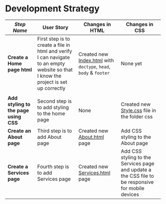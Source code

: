 # Development Strategy



| _Step Name_ | User Story | Changes in HTML | Changes in CSS |
| --- | --- | --- | --- |
| __Create a Home page html__ | First step is to create a file in html and verify I can navigate to an empty website so that I know the project is set up correctly | Created new [Index.html](index.html) with `doctype`, `head`, `body` & `footer`| None yet |
|  | |  |  |
| __Add styling to the page using CSS__ | Second step is to add styling to the home page | None | Created new [Style.css](https://github.com/ShtankoDaria/acme-web-design/tree/master/css) file in the folder css |
| __Create an About page__ | Third step is to add About page | Created new [About.html](about.html) page| Add CSS styling to the About page |
| __Create a Services page__ | Fourth step is to add Services page | Created new [Services.html](services.html) page| Add CSS styling to the Services page and update a the CSS file to be responsive for mobile devices |




